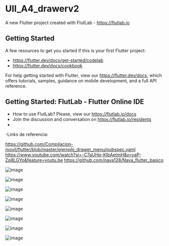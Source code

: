 # UII_A4_drawerv2

A new Flutter project created with FlutLab - https://flutlab.io

## Getting Started

A few resources to get you started if this is your first Flutter project:

- https://flutter.dev/docs/get-started/codelab
- https://flutter.dev/docs/cookbook

For help getting started with Flutter, view our
https://flutter.dev/docs, which offers tutorials,
samples, guidance on mobile development, and a full API reference.

## Getting Started: FlutLab - Flutter Online IDE

- How to use FlutLab? Please, view our https://flutlab.io/docs
- Join the discussion and conversation on https://flutlab.io/residents
- 
-Links de referencia:

https://github.com/Compilacion-movil/flutter/blob/master/ejemplo_drawer_menu/pubspec.yaml
https://www.youtube.com/watch?si=-C7aUHp-KIbAetmH&v=yaP-Zq8LGYo&feature=youtu.be
https://github.com/nava128/Nava_flutter_basico

![image](https://github.com/MatusG128/UII_A4_drawerv2/assets/143744150/6cedb3f0-2a46-4c84-9bc1-176db7e41e62)

![image](https://github.com/MatusG128/UII_A4_drawerv2/assets/143744150/5931bab8-e98f-4775-bc60-79e8a250f723)

![image](https://github.com/MatusG128/UII_A4_drawerv2/assets/143744150/afb368bb-087c-4be5-b922-dd9f33aeeb14)

![image](https://github.com/MatusG128/UII_A4_drawerv2/assets/143744150/4a78a73c-00e3-4b22-9017-2ebcc6aea996)

![image](https://github.com/MatusG128/UII_A4_drawerv2/assets/143744150/7b37d08f-344a-4d56-882d-84ea2d074372)

![image](https://github.com/MatusG128/UII_A4_drawerv2/assets/143744150/e94dd889-c772-4517-b32d-e394f06c49bf)

![image](https://github.com/MatusG128/UII_A4_drawerv2/assets/143744150/f33c6140-6e9e-462c-8677-f29c121bc7c7)

![image](https://github.com/MatusG128/UII_A4_drawerv2/assets/143744150/eeed6637-1622-4d0f-83fb-2b0c8f1aab64)




